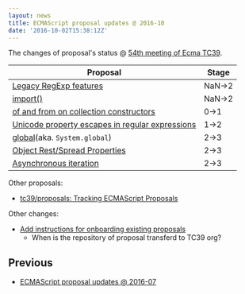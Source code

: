 ```yaml
---
layout: news
title: ECMAScript proposal updates @ 2016-10
date: '2016-10-02T15:38:12Z'
---
```


The changes of proposal's status @ [54th meeting of Ecma TC39](https://github.com/tc39/agendas/blob/master/2016/09.md "Agenda for the 54th meeting of Ecma TC39").

| Proposal                                 | Stage  |
| ---------------------------------------- | ------ |
| [Legacy RegExp features](https://github.com/tc39/proposal-regexp-legacy-features "Legacy RegExp features") | NaN->2 |
| [import()](https://github.com/domenic/proposal-import-function "import()") | NaN->2 |
| [of and from on collection constructors](https://github.com/leobalter/proposal-setmap-offrom "of and from on collection constructors") | 0->1   |
| [Unicode property escapes in regular expressions](https://github.com/mathiasbynens/es-regexp-unicode-property-escapes "Unicode property escapes in regular expressions") | 1->2   |
| [global](https://github.com/tc39/proposal-global "global")(aka. `System.global`) | 2->3   |
| [Object Rest/Spread Properties](https://github.com/sebmarkbage/ecmascript-rest-spread "Object Rest/Spread Properties") | 2->3   |
| [Asynchronous iteration](https://github.com/tc39/proposal-async-iteration "Asynchronous iteration") | 2->3   |

Other proposals:

- [tc39/proposals: Tracking ECMAScript Proposals](https://github.com/tc39/proposals "tc39/proposals: Tracking ECMAScript Proposals")

Other changes:

- [Add instructions for onboarding existing proposals](https://github.com/tc39/proposals/commit/a1a63e612dbce4dc20db717b5ca35eb9a7b9d26b "Add instructions for onboarding existing proposals")
  - When is the repository of proposal transferd to TC39 org?

## Previous

- [ECMAScript proposal updates @ 2016-07](https://ecmascript-daily.github.io/2016/07/30/last-minutes-proposals-changes "ECMAScript proposal updates @ 2016-07")
